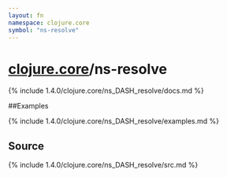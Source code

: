 ```yaml
---
layout: fn
namespace: clojure.core
symbol: "ns-resolve"
---
```


# [clojure.core](../)/ns-resolve

{% include 1.4.0/clojure.core/ns_DASH_resolve/docs.md %}

##Examples

{% include 1.4.0/clojure.core/ns_DASH_resolve/examples.md %}
## Source
{% include 1.4.0/clojure.core/ns_DASH_resolve/src.md %}

